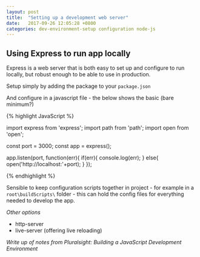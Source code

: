 ```yaml
---
layout: post
title:  "Setting up a development web server"
date:   2017-09-26 12:05:28 +0800
categories: dev-environment-setup configuration node-js
---
```


Using Express to run app locally
---

Express is a web server that is both easy to set up and configure to run locally, but robust enough to be able to use in production.

Setup simply by adding the package to your `package.json`

And configure in a javascript file - the below shows the basic (bare minimum?)

{% highlight JavaScript %}

import express from 'express';
import path from 'path';
import open from 'open';

const port = 3000;
const app = express();

app.listen(port, function(err){
	if(err){
		console.log(err);
	}
	else{
		open('http://localhost:'+port);
	}
});

{% endhighlight %}

Sensible to keep configuration scripts together in project - for example in a `root\buildScripts\` folder - this can hold the config files for everything needed to develop the app.


*Other options*

- http-server
- live-server (offering live reloading)

*Write up of notes from Pluralsight: Building a JavaScript Development Environment*